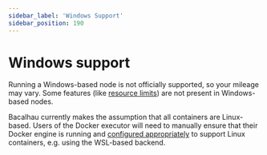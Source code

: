 ```yaml
---
sidebar_label: 'Windows Support'
sidebar_position: 190
---
```

# Windows support
Running a Windows-based node is not officially supported, so your mileage may vary. Some features (like [resource limits](./resource-limits)) are not present in Windows-based nodes.

Bacalhau currently makes the assumption that all containers are Linux-based. Users of the Docker executor will need to manually ensure that their Docker engine is running and [configured appropriately](https://docs.docker.com/desktop/install/windows-install/) to support Linux containers, e.g. using the WSL-based backend.
